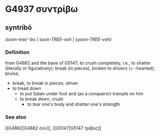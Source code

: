 # G4937 συντρίβω

## syntríbō

_(soon-tree'-bo | soon-TREE-voh | syoon-TREE-voh)_

### Definition

from G4862 and the base of G5147; to crush completely, i.e., to shatter (literally or figuratively); break (in pieces), broken to shivers (+ -hearted), bruise; 

- break, to break in pieces, shiver
- to tread down
  - to put Satan under foot and (as a conqueror) trample on him
  - to break down, crush
    - to tear one's body and shatter one's strength

### See also

[[G4862|G4862 σύν]], [[G5147|G5147 τρίβος]]
